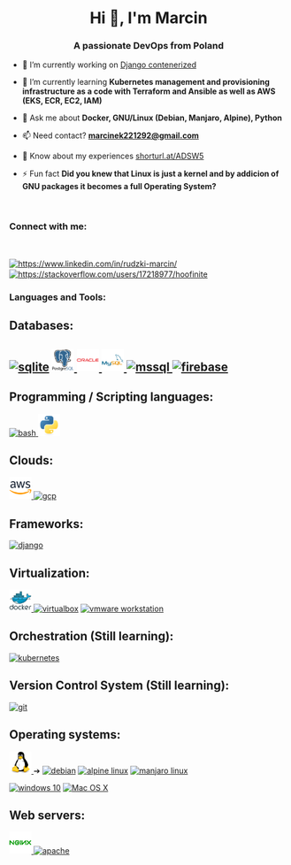 <h1 align="center">Hi 👋, I'm Marcin</h1>
<h3 align="center">A passionate DevOps from Poland</h3>

- 🔭 I’m currently working on [Django contenerized](https://github.com/Hoofinite/django_contenerized)

- 🌱 I’m currently learning **Kubernetes management and provisioning infrastructure as a code with Terraform and Ansible as well as AWS (EKS, ECR, EC2, IAM)**

- 💬 Ask me about **Docker, GNU/Linux (Debian, Manjaro, Alpine), Python**

- 📫 Need contact? **marcinek221292@gmail.com**

- 📄 Know about my experiences [shorturl.at/ADSW5](https://drive.google.com/file/d/1zT1tu7tgjH_JbFm_JbcmP3ZkY1wfFspI/view?usp=sharing)

- ⚡ Fun fact **Did you knew that Linux is just a kernel and by addicion of GNU packages it becomes a full Operating System?**
<br/>

<h3 align="left">Connect with me:</h3><br/>
<p align="left">
<a href="https://www.linkedin.com/in/rudzki-marcin/" target="blank"><img align="center" src="https://raw.githubusercontent.com/rahuldkjain/github-profile-readme-generator/master/src/images/icons/Social/linked-in-alt.svg" alt="https://www.linkedin.com/in/rudzki-marcin/" height="30" width="40" /></a>
<a href="https://stackoverflow.com/users/17218977/hoofinite" target="blank"><img align="center" src="https://raw.githubusercontent.com/rahuldkjain/github-profile-readme-generator/master/src/images/icons/Social/stack-overflow.svg" alt="https://stackoverflow.com/users/17218977/hoofinite" height="30" width="40" /></a>
</p>

<h3 align="left">Languages and Tools:</h3>
<p align="left"> 
<h2>Databases:<h2>
<a href="https://www.sqlite.org/" target="_blank" rel="noreferrer">
<img src="https://www.vectorlogo.zone/logos/sqlite/sqlite-icon.svg" alt="sqlite" width="40" height="40"/></a>
<a href="https://www.postgresql.org" target="_blank" rel="noreferrer"> <img src="https://raw.githubusercontent.com/devicons/devicon/master/icons/postgresql/postgresql-original-wordmark.svg" alt="postgresql" width="40" height="40"/> </a>
<a href="https://www.oracle.com/" target="_blank" rel="noreferrer"> <img src="https://raw.githubusercontent.com/devicons/devicon/master/icons/oracle/oracle-original.svg" alt="oracle" width="40" height="40"/> </a> 
<a href="https://www.mysql.com/" target="_blank" rel="noreferrer"> <img src="https://raw.githubusercontent.com/devicons/devicon/master/icons/mysql/mysql-original-wordmark.svg" alt="mysql" width="40" height="40"/> </a>
 <a href="https://www.microsoft.com/en-us/sql-server" target="_blank" rel="noreferrer"> <img src="https://www.svgrepo.com/show/303229/microsoft-sql-server-logo.svg" alt="mssql" width="40" height="40"/> </a>
 <a href="https://firebase.google.com/" target="_blank" rel="noreferrer"> <img src="https://www.vectorlogo.zone/logos/firebase/firebase-icon.svg" alt="firebase" width="40" height="40"/> </a>

<h2> Programming / Scripting languages: </h2>
 <a href="https://www.gnu.org/software/bash/" target="_blank" rel="noreferrer"> <img src="https://www.vectorlogo.zone/logos/gnu_bash/gnu_bash-icon.svg" alt="bash" width="40" height="40"/> </a>
<a href="https://www.python.org" target="_blank" rel="noreferrer"> <img src="https://raw.githubusercontent.com/devicons/devicon/master/icons/python/python-original.svg" alt="python" width="40" height="40"/> </a>

<h2> Clouds: </h2>
<a href="https://aws.amazon.com" target="_blank" rel="noreferrer"> <img src="https://raw.githubusercontent.com/devicons/devicon/master/icons/amazonwebservices/amazonwebservices-original-wordmark.svg" alt="aws" width="40" height="40"/> </a>   
<a href="https://cloud.google.com" target="_blank" rel="noreferrer"> <img src="https://www.vectorlogo.zone/logos/google_cloud/google_cloud-icon.svg" alt="gcp" width="40" height="40"/> </a>

<h2> Frameworks: </h2>
 <a href="https://www.djangoproject.com/" target="_blank" rel="noreferrer"> <img src="https://cdn.worldvectorlogo.com/logos/django.svg" alt="django" width="40" height="40"/> </a>

<h2> Virtualization: </h2>
  <a href="https://www.docker.com/" target="_blank" rel="noreferrer"> <img src="https://raw.githubusercontent.com/devicons/devicon/master/icons/docker/docker-original-wordmark.svg" alt="docker" width="40" height="40"/> </a> 
  <a href="https://www.virtualbox.org/"> <img src="https://www.vectorlogo.zone/logos/virtualbox/virtualbox-icon.svg" alt="virtualbox" width="40" height="40"></a>
  <a href="https://www.vmware.com/products/workstation-pro.html"> <img src="https://icons.iconarchive.com/icons/dakirby309/simply-styled/256/VMware-icon.png" alt="vmware workstation" width="40" height="40"></a>

<h2> Orchestration (Still learning): </h2>
<a href="https://kubernetes.io" target="_blank" rel="noreferrer"> <img src="https://www.vectorlogo.zone/logos/kubernetes/kubernetes-icon.svg" alt="kubernetes" width="40" height="40"/> </a>

<h2> Version Control System (Still learning): </h2>
  <a href="https://git-scm.com/" target="_blank" rel="noreferrer"> <img src="https://www.vectorlogo.zone/logos/git-scm/git-scm-icon.svg" alt="git" width="40" height="40"/> </a>

<h2> Operating systems: </h2>
  <a href="https://www.linux.org/" target="_blank" rel="noreferrer"> <img src="https://raw.githubusercontent.com/devicons/devicon/master/icons/linux/linux-original.svg" alt="linux" width="40" height="40"/> </a> &#10132;
    <a href="https://www.debian.org/" target="_blank" rel="noreferrer"> <img src="https://img.icons8.com/color/344/debian.png" alt="debian" width="40" height="40"></a>
    <a href="https://www.alpinelinux.org/" target="_blank" rel="noreferrer"><img src="https://cdn.icon-icons.com/icons2/2148/PNG/512/alpine_linux_icon_132602.png" alt="alpine linux" width="40" height="40"></a>
    <a href=""><img src="https://icons.iconarchive.com/icons/papirus-team/papirus-apps/256/manjaro-welcome-icon.png" alt="manjaro linux" width="40" height="40">
    

<a href="https://www.microsoft.com/pl-pl/windows/compare-windows-10-home-vs-pro" target="_blank" rel="noreferrer"><img src="https://cdn.jsdelivr.net/gh/devicons/devicon/icons/windows8/windows8-original.svg" alt="windows 10" width="40" height="40" /></a>
<a href="https://www.apple.com/pl/macos/monterey/" target="_blank" rel="noreferrer"> <img src="https://www.vectorlogo.zone/logos/apple/apple-ar21.svg" alt="Mac OS X" width="80" height="40"></a>

  
<h2> Web servers: </h2>
<a href="https://www.nginx.com" target="_blank" rel="noreferrer"> <img src="https://raw.githubusercontent.com/devicons/devicon/master/icons/nginx/nginx-original.svg" alt="nginx" width="40" height="40"/> </a> 
<a href="https://httpd.apache.org/" target="_blank" rel="noreferrer"> 
<img src="https://cdn.jsdelivr.net/gh/devicons/devicon/icons/apache/apache-original-wordmark.svg" alt="apache" width="40" height="40"/> </a>
           

</p>
